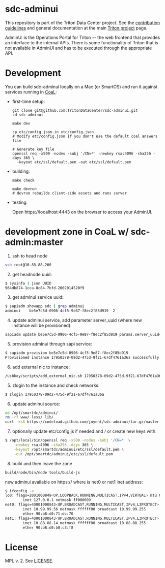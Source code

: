 <!--
    This Source Code Form is subject to the terms of the Mozilla Public
    License, v. 2.0. If a copy of the MPL was not distributed with this
    file, You can obtain one at http://mozilla.org/MPL/2.0/.
-->

<!--
    Copyright 2019 Joyent, Inc.
    Copyright 2024 MNX Cloud, Inc.
-->

# sdc-adminui

This repository is part of the Triton Data Center project. See the [contribution
guidelines](https://github.com/TritonDataCenter/triton/blob/master/CONTRIBUTING.md)
and general documentation at the main
[Triton project](https://github.com/TritonDataCenter/triton) page.

AdminUI is the Operations Portal for Triton -- the web frontend that provides an
interface to the internal APIs. There is some functionality of Triton that is
not available in AdminUI and has to be executed through the appropriate API.


# Development

You can build sdc-adminui locally on a Mac (or SmartOS) and run it against
services running in
[CoaL](https://github.com/TritonDataCenter/triton/blob/master/docs/glossary.md#coal):

- first-time setup:
    ```
    git clone git@github.com:TritonDataCenter/sdc-adminui.git
    cd sdc-adminui

    make dev

    cp etc/config.json.in etc/config.json
    # Modify etc/config.json if you don't use the default coal answers file

    # Generate key file
    openssl req -x509 -nodes -subj '/CN=*' -newkey rsa:4096 -sha256 -days 365 \
      -keyout etc/ssl/default.pem -out etc/ssl/default.pem
    ```

- building:
    ```
    make check

    make devrun
    # devrun rebuilds client-side assets and runs server
    ```

- testing:

    Open https://localhost:4443 on the browser to access your AdminUI.

# development zone in CoaL w/ sdc-admin:master

1) ssh to head node
```bash
ssh root@10.88.88.200
```

2) get headnode uuid:
```bash
$ sysinfo | json UUID
564db874-1cca-8c84-7bfd-2602014520f9
```

3) get adminui service uuid:
```bash
$ sapiadm showapp sdc | grep adminui
adminui    be5e7c5d-0906-4cf5-9e87-f8ec2f85d919  2
```

4) update adminui service, add parameter server_uuid (where new instance will be provisioned):
```bash
sapiadm update be5e7c5d-0906-4cf5-9e87-f8ec2f85d919 params.server_uuid=564db874-1cca-8c84-7bfd-2602014520f9
```

5) provision adminui through sapi service:
```bash
$ sapiadm provision be5e7c5d-0906-4cf5-9e87-f8ec2f85d919
Provisioned instance 17950378-09d2-475d-9f21-67df4761a36a successfully
```

6) add external nic to instance:
```bash
/usbkey/scripts/add_external_nic.sh 17950378-09d2-475d-9f21-67df4761a36a
```

5) zlogin to the instance and check networks:
```bash
$ zlogin 17950378-09d2-475d-9f21-67df4761a36a
```

6) update adminui source:
```bash
cd /opt/smartdc/adminui/
rm -rf www/ less/ lib/
curl -ksS https://codeload.github.com/joyent/sdc-adminui/tar.gz/master | tar --strip-components=1 -xzvf -
```

7) optionally update etc/config.js if needed and / or create new keys with:
```bash
$ /opt/local/bin/openssl req -x509 -nodes -subj '/CN=*' \
    -newkey rsa:4096 -sha256 -days 365 \
    -keyout /opt/smartdc/adminui/etc/ssl/default.pem \
    -out /opt/smartdc/adminui/etc/ssl/default.pem
```

8) build and then leave the zone
```bash
build/node/bin/node tools/build-js
```

new adminui available on https://<IP ADDRESS>
where <IP ADDRESS> is net0 or net1 inet address:
```bash
$ ifconfig -a
lo0: flags=2001000849<UP,LOOPBACK,RUNNING,MULTICAST,IPv4,VIRTUAL> mtu 8232 index 1
        inet 127.0.0.1 netmask ff000000
net0: flags=40001000843<UP,BROADCAST,RUNNING,MULTICAST,IPv4,L3PROTECT> mtu 1500 index 3
        inet 10.99.99.56 netmask ffffff00 broadcast 10.99.99.255
        ether 90:b8:d0:71:dc:70
net1: flags=40001000843<UP,BROADCAST,RUNNING,MULTICAST,IPv4,L3PROTECT> mtu 1500 index 2
        inet 10.88.88.14 netmask ffffff00 broadcast 10.88.88.255
        ether 90:b8:d0:b0:c3:f8
```

# License

MPL v. 2. See [LICENSE](./LICENSE).
